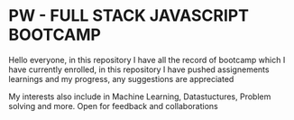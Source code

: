 # PW - FULL STACK JAVASCRIPT BOOTCAMP

Hello everyone, in this repository I have all the record of bootcamp which I have currently enrolled, in this repository I have pushed assignements learnings and my progress, any suggestions are appreciated

My interests also include in Machine Learning, Datastuctures, Problem solving and more.
Open for feedback and collaborations